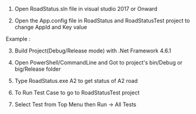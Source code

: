 1. Open RoadStatus.sln file in visual studio 2017 or Onward

2. Open the App.config file in RoadStatus and RoadStatusTest project to change AppId and Key value

Example :
<add key="AppId" value="085c1852"/>
<add key="Key" value="ef50a37603064bd9aa189f7f94b49aa4"/>

3. Build Project(Debug/Release mode) with .Net Framework 4.6.1

4. Open PowerShell/CommandLine and Got to project's bin/Debug or big/Release folder

5. Type RoadStatus.exe A2 to get status of A2 road

6. To Run Test Case to go to RoadStatusTest project

7. Select Test from Top Menu  then Run -> All Tests
